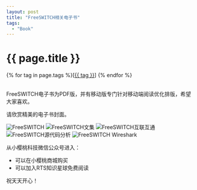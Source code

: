 ```yaml
---
layout: post
title: "FreeSWITCH相关电子书"
tags:
  - "Book"
---
```


# {{ page.title }}

<div class="tags">
{% for tag in page.tags %}[<a class="tag" href="/tags.html#{{ tag }}">{{ tag }}</a>] {% endfor %}
</div>

<br/>

FreeSWITCH电子书为PDF版，并有移动版专门针对移动端阅读优化排版，希望大家喜欢。

请欣赏精美的电子书封面。

![FreeSWITCH](/images/cover-fsbook.png)
![FreeSWITCH文集](/images/cover-fsessay.png)
![FreeSWITCH互联互通](/images/cover-fsinterop.png)
![FreeSWITCH源代码分析](/images/cover-fssrc.png)
![FreeSWITCH Wireshark](/images/cover-wireshark.png)

从小樱桃科技微信公众号进入：

* 可以在小樱桃商城购买
* 可以加入RTS知识星球免费阅读

祝天天开心！
